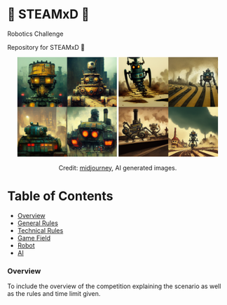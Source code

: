 # :robot: STEAMxD :robot:
Robotics Challenge

Repository for STEAMxD :robot:

<p align="center">
    <img src="/.github/images/ai-image2.png" width="45%" title='tank robot with building rubbles. cyberpunk, steampunk, ultra detail.' />
    <img src="/.github/images/ai-image1.png" width="45%" title='track robot with earthquake disaster. cartoon, steampunk, ultra detail.' />
</p>

<p align="center">
    Credit: <a href="https://www.midjourney.com/home/" title="AI Image Generation">midjourney</a>, AI generated images.
</p>

# Table of Contents
* [Overview](#chapter1)
* [General Rules](general-rules.md)
* [Technical Rules](technical-rules.md)
* [Game Field](game-field.md)
* [Robot](robot.md)
* [AI](ai.md)


### Overview <a id="chapter1"></a>

To include the overview of the competition explaining the scenario as well as the rules and time limit given.